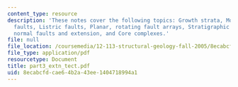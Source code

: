 ```yaml
---
content_type: resource
description: 'These notes cover the following topics: Growth strata, Models of extensional
  faults, Listric faults, Planar, rotating fault arrays, Stratigraphic signature of
  normal faults and extension, and Core complexes.'
file: null
file_location: /coursemedia/12-113-structural-geology-fall-2005/8ecabcfdcae64b2a43ee1404718994a1_part3_extn_tect.pdf
file_type: application/pdf
resourcetype: Document
title: part3_extn_tect.pdf
uid: 8ecabcfd-cae6-4b2a-43ee-1404718994a1
---
```

